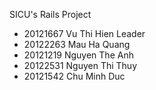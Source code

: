 SICU's Rails Project
- 20121667	Vu Thi Hien	Leader
- 20122263	Mau Ha Quang	
- 20121219	Nguyen The Anh 
- 20122531	Nguyen Thi Thuy
- 20121542	Chu Minh Duc

